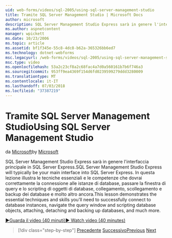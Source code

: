 ```yaml
---
uid: web-forms/videos/sql-2005/using-sql-server-management-studio
title: Tramite SQL Server Management Studio | Microsoft Docs
author: microsoft
description: SQL Server Management Studio Express sarà in genere l'interfaccia principale in SQL Server Express. In questa lezione illustra le tecniche essenziali e l'identificatore ski...
ms.author: aspnetcontent
manager: wpickett
ms.date: 10/23/2006
ms.topic: article
ms.assetid: bf1f345e-55c8-4dc8-b62a-365326bb6ed7
ms.technology: dotnet-webforms
msc.legacyurl: /web-forms/videos/sql-2005/using-sql-server-management-studio
msc.type: video
ms.openlocfilehash: 53a2c23cf8a2c68fac4a7d0a560161b7b6f746a3
ms.sourcegitcommit: 953ff9ea4369f154d6fd0239599279ddd3280009
ms.translationtype: MT
ms.contentlocale: it-IT
ms.lasthandoff: 07/03/2018
ms.locfileid: "37387219"
---
```

<a name="using-sql-server-management-studio"></a><span data-ttu-id="4a62a-104">Tramite SQL Server Management Studio</span><span class="sxs-lookup"><span data-stu-id="4a62a-104">Using SQL Server Management Studio</span></span>
====================
<span data-ttu-id="4a62a-105">da [Microsoft](https://github.com/microsoft)</span><span class="sxs-lookup"><span data-stu-id="4a62a-105">by [Microsoft](https://github.com/microsoft)</span></span>

<span data-ttu-id="4a62a-106">SQL Server Management Studio Express sarà in genere l'interfaccia principale in SQL Server Express.</span><span class="sxs-lookup"><span data-stu-id="4a62a-106">SQL Server Management Studio Express will typically be your main interface into SQL Server Express.</span></span> <span data-ttu-id="4a62a-107">In questa lezione illustra le tecniche essenziali e le competenze che dovrai correttamente la connessione alle istanze di database, passare la finestra di query e lo scripting di oggetti di database, collegamento, scollegamento e backup dei database e molto altro ancora.</span><span class="sxs-lookup"><span data-stu-id="4a62a-107">This lesson demonstrates the essential techniques and skills you'll need to successfully connect to database instances, navigate the query window and scripting database objects, attaching, detaching and backing up databases, and much more.</span></span>

[<span data-ttu-id="4a62a-108">&#9654;Guarda il video (40 minuti)</span><span class="sxs-lookup"><span data-stu-id="4a62a-108">&#9654; Watch video (40 minutes)</span></span>](https://channel9.msdn.com/Blogs/ASP-NET-Site-Videos/using-sql-server-management-studio)

> [!div class="step-by-step"]
> <span data-ttu-id="4a62a-109">[Precedente](connecting-your-web-application-to-sql-server-2005-express-edition.md)
> [Successivo](getting-started-with-reporting-services.md)</span><span class="sxs-lookup"><span data-stu-id="4a62a-109">[Previous](connecting-your-web-application-to-sql-server-2005-express-edition.md)
[Next](getting-started-with-reporting-services.md)</span></span>
